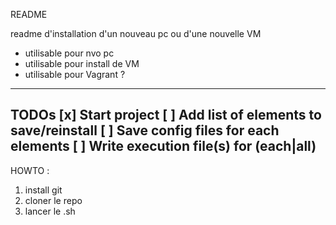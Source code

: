 README

readme d'installation d'un nouveau pc ou d'une nouvelle VM
* utilisable pour nvo pc
* utilisable pour install de VM
* utilisable pour Vagrant ?
---
TODOs
[x] Start project
[ ] Add list of elements to save/reinstall
[ ] Save config files for each elements
[ ] Write execution file(s) for (each|all)
---
HOWTO :
1. install git
2. cloner le repo
3. lancer le <fichier>.sh
